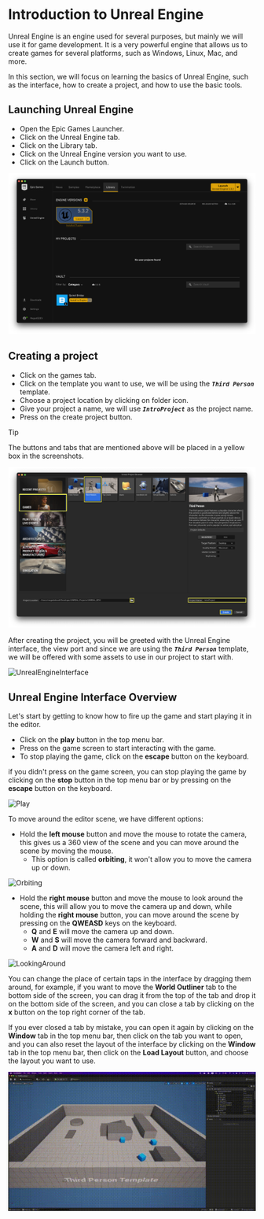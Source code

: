 # Introduction to Unreal Engine

Unreal Engine is an engine used for several purposes, but mainly we will use it for game development. It is a very powerful engine that allows us to create games for several platforms, such as Windows, Linux, Mac, and more.

In this section, we will focus on learning the basics of Unreal Engine, such as the interface, how to create a project, and how to use the basic tools.

## Launching Unreal Engine

* Open the Epic Games Launcher.
* Click on the Unreal Engine tab.
* Click on the Library tab.
* Click on the Unreal Engine version you want to use.
* Click on the Launch button.

![Epic Games Launcher](screenshots/EpicGamesLauncher.png)

## Creating a project

* Click on the games tab.
* Click on the template you want to use, we will be using the ***`Third Person`*** template.
* Choose a project location by clicking on folder icon.
* Give your project a name, we will use ***`IntroProject`*** as the project name.
* Press on the create project button.

> [!TIP]
> The buttons and tabs that are mentioned above will be placed in a yellow box in the screenshots.

![UnrealEngine](screenshots/UnrealEngine.png)

After creating the project, you will be greeted with the Unreal Engine interface, the view port and since we are using the ***`Third Person`*** template, we will be offered with some assets to use in our project to start with.

![UnrealEngineInterface](screenshots/UnrealEngineInterface.png)

## Unreal Engine Interface Overview

Let's start by getting to know how to fire up the game and start playing it in the editor.

* Click on the **play** button in the top menu bar.
* Press on the game screen to start interacting with the game.
* To stop playing the game, click on the **escape** button on the keyboard.

if you didn't press on the game screen, you can stop playing the game by clicking on the **stop** button in the top menu bar or by pressing on the **escape** button on the keyboard.

![Play](screenshots/Play.gif)

To move around the editor scene, we have different options:

* Hold the **left mouse** button and move the mouse to rotate the camera, this gives us a 360 view of the scene and you can move around the scene by moving the mouse.
  * This option is called **orbiting**, it won't allow you to move the camera up or down.

![Orbiting](screenshots/Orbiting.gif)

* Hold the **right mouse** button and move the mouse to look around the scene, this will allow you to move the camera up and down, while holding the **right mouse** button, you can move around the scene by pressing on the **QWEASD** keys on the keyboard.
  * **Q** and **E** will move the camera up and down.
  * **W** and **S** will move the camera forward and backward.
  * **A** and **D** will move the camera left and right.

![LookingAround](screenshots/LookingAround.gif)

You can change the place of certain taps in the interface by dragging them around, for example, if you want to move the **World Outliner** tab to the bottom side of the screen, you can drag it from the top of the tab and drop it on the bottom side of the screen, and you can close a tab by clicking on the **x** button on the top right corner of the tab.

If you ever closed a tab by mistake, you can open it again by clicking on the **Window** tab in the top menu bar, then click on the tab you want to open, and you can also reset the layout of the interface by clicking on the **Window** tab in the top menu bar, then click on the **Load Layout** button, and choose the layout you want to use.

![Tabs](screenshots/Tabs.gif)

